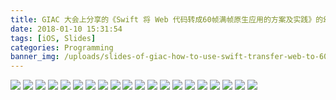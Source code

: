 ```yaml
---
title: GIAC 大会上分享的《Swift 将 Web 代码转成60帧满帧原生应用的方案及实践》的幻灯片
date: 2018-01-10 15:31:54
tags: [iOS, Slides]
categories: Programming
banner_img: /uploads/slides-of-giac-how-to-use-swift-transfer-web-to-60-frame-native-code/19.png
---
```


![](/uploads/slides-of-giac-how-to-use-swift-transfer-web-to-60-frame-native-code/01.png)
![](/uploads/slides-of-giac-how-to-use-swift-transfer-web-to-60-frame-native-code/02.png)
![](/uploads/slides-of-giac-how-to-use-swift-transfer-web-to-60-frame-native-code/03.png)
![](/uploads/slides-of-giac-how-to-use-swift-transfer-web-to-60-frame-native-code/04.png)
![](/uploads/slides-of-giac-how-to-use-swift-transfer-web-to-60-frame-native-code/05.png)
![](/uploads/slides-of-giac-how-to-use-swift-transfer-web-to-60-frame-native-code/06.png)
![](/uploads/slides-of-giac-how-to-use-swift-transfer-web-to-60-frame-native-code/07.png)
![](/uploads/slides-of-giac-how-to-use-swift-transfer-web-to-60-frame-native-code/08.png)
![](/uploads/slides-of-giac-how-to-use-swift-transfer-web-to-60-frame-native-code/09.png)
![](/uploads/slides-of-giac-how-to-use-swift-transfer-web-to-60-frame-native-code/10.png)
![](/uploads/slides-of-giac-how-to-use-swift-transfer-web-to-60-frame-native-code/11.png)
![](/uploads/slides-of-giac-how-to-use-swift-transfer-web-to-60-frame-native-code/12.png)
![](/uploads/slides-of-giac-how-to-use-swift-transfer-web-to-60-frame-native-code/13.png)
![](/uploads/slides-of-giac-how-to-use-swift-transfer-web-to-60-frame-native-code/14.png)
![](/uploads/slides-of-giac-how-to-use-swift-transfer-web-to-60-frame-native-code/15.png)
![](/uploads/slides-of-giac-how-to-use-swift-transfer-web-to-60-frame-native-code/16.png)
![](/uploads/slides-of-giac-how-to-use-swift-transfer-web-to-60-frame-native-code/17.png)
![](/uploads/slides-of-giac-how-to-use-swift-transfer-web-to-60-frame-native-code/18.png)
![](/uploads/slides-of-giac-how-to-use-swift-transfer-web-to-60-frame-native-code/19.png)
![](/uploads/slides-of-giac-how-to-use-swift-transfer-web-to-60-frame-native-code/20.png)